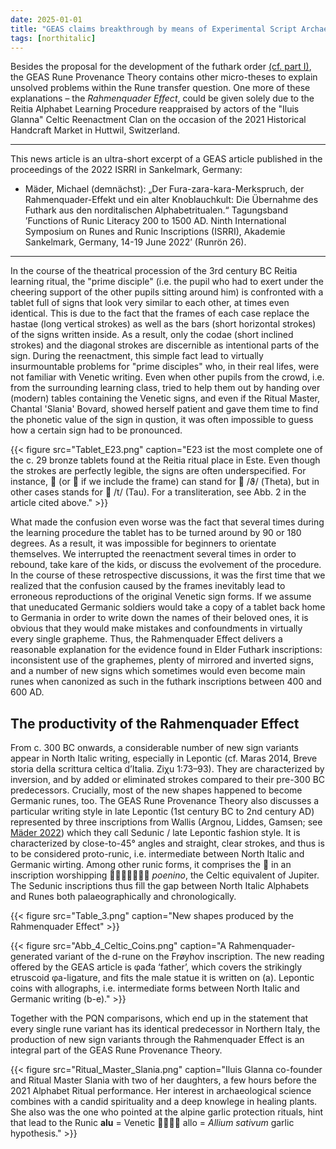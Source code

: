 ```yaml
---
date: 2025-01-01
title: "GEAS claims breakthrough by means of Experimental Script Archaeology, Part II: The emergence of 'runic' sign forms through the Rahmenquader Effect"
tags: [northitalic]
---
```

Besides the proposal for the development of the futhark order [(cf. part I)](https://center-for-decipherment.ch/news/2024-12-01-experimental-archaeology-i_futhark-order/), the GEAS Rune Provenance Theory contains other micro-theses to explain unsolved problems within the Rune transfer question. One more of these explanations – the *Rahmenquader Effect*, could be given solely due to the Reitia Alphabet Learning Procedure reappraised by actors of the "Iluis Glanna" Celtic Reenactment Clan on the occasion of the 2021 Historical Handcraft Market in Huttwil, Switzerland.

---

This news article is an ultra-short excerpt of a GEAS article published in the proceedings of the 2022 ISRRI in Sankelmark, Germany:

* Mäder, Michael (demnächst): „Der Fura-zara-kara-Merkspruch, der Rahmenquader-Effekt und ein alter Knoblauchkult: Die Übernahme des Futhark aus den norditalischen Alphabetritualen.“ Tagungsband ’Functions of Runic Literacy 200 to 1500 AD. Ninth International Symposium on Runes and Runic Inscriptions (ISRRI), Akademie Sankelmark, Germany, 14-19 June 2022’ (Runrön 26).

---

In the course of the theatrical procession of the 3rd century BC Reitia learning ritual, the "prime disciple" (i.e. the pupil who had to exert under the cheering support of the other pupils sitting around him) is confronted with a tablet full of signs that look very similar to each other, at times even identical. This is due to the fact that the frames of each case replace the hastae (long vertical strokes) as well as the bars (short horizontal strokes) of the signs written inside. As a result, only the codae (short inclined strokes) and the diagonal strokes are discernible as intentional parts of the sign. During the reenactment, this simple fact lead to virtually insurmountable problems for "prime disciples" who, in their real lifes, were not familiar with Venetic writing. Even when other pupils from the crowd, i.e. from the surrounding learning class, tried to help them out by handing over (modern) tables containing the Venetic signs, and even if the Ritual Master, Chantal 'Slania' Bovard, showed herself patient and gave them time to find the phonetic value of the sign in qustion, it was often impossible to guess how a certain sign had to be pronounced. 

{{< figure src="Tablet_E23.png" caption="E23 ist the most complete one of the c. 29 bronze tablets found at the Reitia ritual place in Este. Even though the strokes are perfectly legible, the signs are often underspecified. For instance,  (or  if we include the frame) can stand for  /ϑ/ (Theta), but in other cases stands for  /t/ (Tau). For a transliteration, see Abb. 2 in the article cited above." >}}

What made the confusion even worse was the fact that several times during the learning procedure the tablet has to be turned around by 90 or 180 degrees. As a result, it was impossible for beginners to orientate themselves. We interrupted the reenactment several times in order to rebound, take kare of the kids, or discuss the evolvement of the procedure. In the course of these retrospective discussions, it was the first time that we realized that the confusion caused by the frames inevitably lead to erroneous reproductions of the original Venetic sign forms. If we assume that uneducated Germanic soldiers would take a copy of a tablet back home to Germania in order to write down the names of their beloved ones, it is obvious that they would make mistakes and confoundments in virtually every single grapheme. Thus, the Rahmenquader Effect delivers a reasonable explanation for the evidence found in Elder Futhark inscriptions: inconsistent use of the graphemes, plenty of mirrored and inverted signs, and a number of new signs which sometimes would even become main runes when canonized as such in the futhark inscriptions between 400 and 600 AD.


## The productivity of the Rahmenquader Effect

From c. 300 BC onwards, a considerable number of new sign variants appear in North Italic writing, especially in Lepontic (cf. Maras 2014, Breve storia della scrittura celtica d’Italia. Ziχu 1:73–93). They are characterized by inversion, and by added or eliminated strokes compared to their pre-300 BC predecessors. Crucially, most of the new shapes happened to become Germanic runes, too. The GEAS Rune Provenance Theory also discusses a particular writing style in late Lepontic (1st century BC to 2nd century AD) represented by three inscriptions from Wallis (Argnou, Liddes, Gamsen; see [Mäder 2022](https://www.academia.edu/116524883/Neue_Walliser_Schl%C3%A4uche_f%C3%BCr_alten_lepontischen_Wein)) which they call Sedunic / late Lepontic fashion style. It is characterized by close-to-45° angles and straight, clear strokes, and thus is to be considered proto-runic, i.e. intermediate between North Italic and Germanic wirting. Among other runic forms, it comprises the  in an inscription worshipping  *poenino*, the Celtic equivalent of Jupiter. The Sedunic inscriptions thus fill the gap between North Italic Alphabets and Runes both palaeographically and chronologically.

{{< figure src="Table_3.png" caption="New shapes produced by the Rahmenquader Effect" >}}

{{< figure src="Abb_4_Celtic_Coins.png" caption="A Rahmenquader-generated variant of the d-rune on the Frøyhov inscription. The new reading offered by the GEAS article is φađa ‘father’, which covers the strikingly etruscoid φa-ligature, and fits the male statue it is written on (a). Lepontic coins with allographs, i.e. intermediate forms between North Italic and Germanic writing (b-e)." >}}

Together with the PQN comparisons, which end up in the statement that every single rune variant has its identical predecessor in Northern Italy, the production of new sign variants through the Rahmenquader Effect is an integral part of the GEAS Rune Provenance Theory. 

{{< figure src="Ritual_Master_Slania.png" caption="Iluis Glanna co-founder and Ritual Master Slania with two of her daughters, a few hours before the 2021 Alphabet Ritual performance. Her interest in archaeological science combines with a candid spirituality and a deep knowlege in healing plants. She also was the one who pointed at the alpine garlic protection rituals, hint that lead to the Runic **alu** = Venetic  allo = *Allium sativum* garlic hypothesis." >}}





